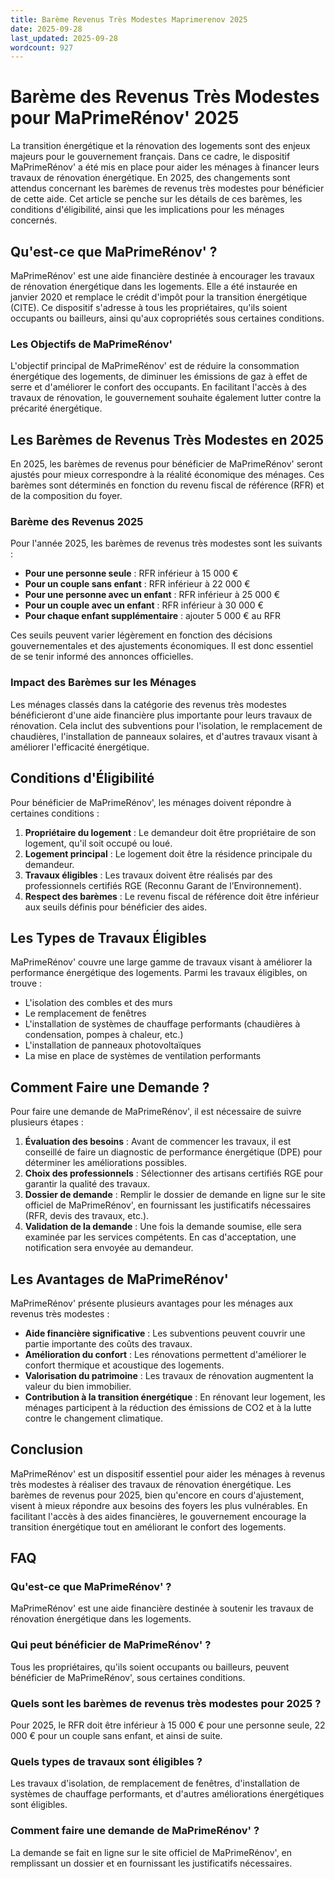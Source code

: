 ```yaml
---
title: Barème Revenus Très Modestes Maprimerenov 2025
date: 2025-09-28
last_updated: 2025-09-28
wordcount: 927
---
```


# Barème des Revenus Très Modestes pour MaPrimeRénov' 2025

La transition énergétique et la rénovation des logements sont des enjeux majeurs pour le gouvernement français. Dans ce cadre, le dispositif MaPrimeRénov' a été mis en place pour aider les ménages à financer leurs travaux de rénovation énergétique. En 2025, des changements sont attendus concernant les barèmes de revenus très modestes pour bénéficier de cette aide. Cet article se penche sur les détails de ces barèmes, les conditions d'éligibilité, ainsi que les implications pour les ménages concernés.

## Qu'est-ce que MaPrimeRénov' ?

MaPrimeRénov' est une aide financière destinée à encourager les travaux de rénovation énergétique dans les logements. Elle a été instaurée en janvier 2020 et remplace le crédit d'impôt pour la transition énergétique (CITE). Ce dispositif s'adresse à tous les propriétaires, qu'ils soient occupants ou bailleurs, ainsi qu'aux copropriétés sous certaines conditions.

### Les Objectifs de MaPrimeRénov'

L'objectif principal de MaPrimeRénov' est de réduire la consommation énergétique des logements, de diminuer les émissions de gaz à effet de serre et d'améliorer le confort des occupants. En facilitant l'accès à des travaux de rénovation, le gouvernement souhaite également lutter contre la précarité énergétique.

## Les Barèmes de Revenus Très Modestes en 2025

En 2025, les barèmes de revenus pour bénéficier de MaPrimeRénov' seront ajustés pour mieux correspondre à la réalité économique des ménages. Ces barèmes sont déterminés en fonction du revenu fiscal de référence (RFR) et de la composition du foyer. 

### Barème des Revenus 2025

Pour l'année 2025, les barèmes de revenus très modestes sont les suivants :

- **Pour une personne seule** : RFR inférieur à 15 000 €
- **Pour un couple sans enfant** : RFR inférieur à 22 000 €
- **Pour une personne avec un enfant** : RFR inférieur à 25 000 €
- **Pour un couple avec un enfant** : RFR inférieur à 30 000 €
- **Pour chaque enfant supplémentaire** : ajouter 5 000 € au RFR

Ces seuils peuvent varier légèrement en fonction des décisions gouvernementales et des ajustements économiques. Il est donc essentiel de se tenir informé des annonces officielles.

### Impact des Barèmes sur les Ménages

Les ménages classés dans la catégorie des revenus très modestes bénéficieront d'une aide financière plus importante pour leurs travaux de rénovation. Cela inclut des subventions pour l'isolation, le remplacement de chaudières, l'installation de panneaux solaires, et d'autres travaux visant à améliorer l'efficacité énergétique.

## Conditions d'Éligibilité

Pour bénéficier de MaPrimeRénov', les ménages doivent répondre à certaines conditions :

1. **Propriétaire du logement** : Le demandeur doit être propriétaire de son logement, qu'il soit occupé ou loué.
2. **Logement principal** : Le logement doit être la résidence principale du demandeur.
3. **Travaux éligibles** : Les travaux doivent être réalisés par des professionnels certifiés RGE (Reconnu Garant de l’Environnement).
4. **Respect des barèmes** : Le revenu fiscal de référence doit être inférieur aux seuils définis pour bénéficier des aides.

## Les Types de Travaux Éligibles

MaPrimeRénov' couvre une large gamme de travaux visant à améliorer la performance énergétique des logements. Parmi les travaux éligibles, on trouve :

- L'isolation des combles et des murs
- Le remplacement de fenêtres
- L'installation de systèmes de chauffage performants (chaudières à condensation, pompes à chaleur, etc.)
- L'installation de panneaux photovoltaïques
- La mise en place de systèmes de ventilation performants

## Comment Faire une Demande ?

Pour faire une demande de MaPrimeRénov', il est nécessaire de suivre plusieurs étapes :

1. **Évaluation des besoins** : Avant de commencer les travaux, il est conseillé de faire un diagnostic de performance énergétique (DPE) pour déterminer les améliorations possibles.
2. **Choix des professionnels** : Sélectionner des artisans certifiés RGE pour garantir la qualité des travaux.
3. **Dossier de demande** : Remplir le dossier de demande en ligne sur le site officiel de MaPrimeRénov', en fournissant les justificatifs nécessaires (RFR, devis des travaux, etc.).
4. **Validation de la demande** : Une fois la demande soumise, elle sera examinée par les services compétents. En cas d'acceptation, une notification sera envoyée au demandeur.

## Les Avantages de MaPrimeRénov'

MaPrimeRénov' présente plusieurs avantages pour les ménages aux revenus très modestes :

- **Aide financière significative** : Les subventions peuvent couvrir une partie importante des coûts des travaux.
- **Amélioration du confort** : Les rénovations permettent d'améliorer le confort thermique et acoustique des logements.
- **Valorisation du patrimoine** : Les travaux de rénovation augmentent la valeur du bien immobilier.
- **Contribution à la transition énergétique** : En rénovant leur logement, les ménages participent à la réduction des émissions de CO2 et à la lutte contre le changement climatique.

## Conclusion

MaPrimeRénov' est un dispositif essentiel pour aider les ménages à revenus très modestes à réaliser des travaux de rénovation énergétique. Les barèmes de revenus pour 2025, bien qu'encore en cours d'ajustement, visent à mieux répondre aux besoins des foyers les plus vulnérables. En facilitant l'accès à des aides financières, le gouvernement encourage la transition énergétique tout en améliorant le confort des logements.

## FAQ

### Qu'est-ce que MaPrimeRénov' ?

MaPrimeRénov' est une aide financière destinée à soutenir les travaux de rénovation énergétique dans les logements.

### Qui peut bénéficier de MaPrimeRénov' ?

Tous les propriétaires, qu'ils soient occupants ou bailleurs, peuvent bénéficier de MaPrimeRénov', sous certaines conditions.

### Quels sont les barèmes de revenus très modestes pour 2025 ?

Pour 2025, le RFR doit être inférieur à 15 000 € pour une personne seule, 22 000 € pour un couple sans enfant, et ainsi de suite.

### Quels types de travaux sont éligibles ?

Les travaux d'isolation, de remplacement de fenêtres, d'installation de systèmes de chauffage performants, et d'autres améliorations énergétiques sont éligibles.

### Comment faire une demande de MaPrimeRénov' ?

La demande se fait en ligne sur le site officiel de MaPrimeRénov', en remplissant un dossier et en fournissant les justificatifs nécessaires.
